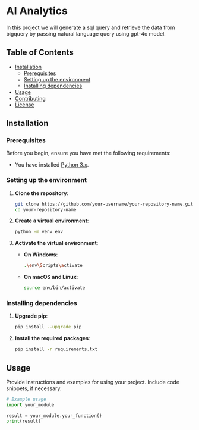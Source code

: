 # AI Analytics

In this project we will generate a sql query and retrieve the data from bigquery by passing natural language query using gpt-4o model.

## Table of Contents
- [Installation](#installation)
  - [Prerequisites](#prerequisites)
  - [Setting up the environment](#setting-up-the-environment)
  - [Installing dependencies](#installing-dependencies)
- [Usage](#usage)
- [Contributing](#contributing)
- [License](#license)

## Installation

### Prerequisites

Before you begin, ensure you have met the following requirements:

- You have installed [Python 3.x](https://www.python.org/downloads/).

### Setting up the environment

1. **Clone the repository**:
    ```bash
    git clone https://github.com/your-username/your-repository-name.git
    cd your-repository-name
    ```

2. **Create a virtual environment**:
    ```bash
    python -m venv env
    ```

3. **Activate the virtual environment**:

    - **On Windows**:
        ```bash
        .\env\Scripts\activate
        ```

    - **On macOS and Linux**:
        ```bash
        source env/bin/activate
        ```

### Installing dependencies

1. **Upgrade pip**:
    ```bash
    pip install --upgrade pip
    ```

2. **Install the required packages**:
    ```bash
    pip install -r requirements.txt
    ```

## Usage

Provide instructions and examples for using your project. Include code snippets, if necessary.

```python
# Example usage
import your_module

result = your_module.your_function()
print(result)
